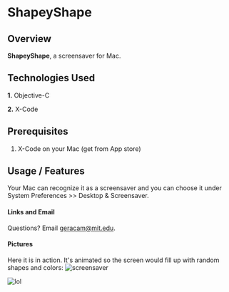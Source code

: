 # ShapeyShape
## Overview

**ShapeyShape**, a screensaver for Mac. 


## Technologies Used 

**1.** Objective-C

**2.** X-Code


## Prerequisites

1. X-Code on your Mac (get from App store)



## Usage / Features

Your Mac can recognize it as a screensaver and you can choose it under System Preferences >> Desktop & Screensaver.



#### Links and Email

Questions? Email <geracam@mit.edu>. 

#### Pictures

Here it is in action. It's animated so the screen would fill up with random shapes and colors:
![screensaver](http://i.imgur.com/HFcbJlJ.png)

![lol](http://www.quickmeme.com/img/8d/8dedd0dffeb17573f25d043ea9d946f3ea1ed74db749377644cd28e8d566ba30.jpg)
